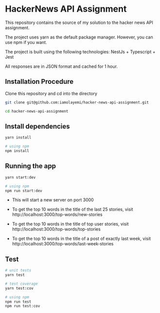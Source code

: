 # HackerNews API Assignment

This repository contains the source of my solution to the hacker news API assignment.

The project uses yarn as the default package manager. However, you can use npm if you want.

The project is built using the following technologies: NestJs + Typescript + Jest

All responses are in JSON format and cached for 1 hour.

## Installation Procedure
Clone this repository and cd into the directory
```bash
git clone git@github.com:iamolayemi/hacker-news-api-assignment.git

cd hacker-news-api-assignment
```

## Install dependencies
```bash
yarn install 

# using npm
npm install
```

## Running the app
```bash
yarn start:dev

# using npm
npm run start:dev
```
- This will start a new server on port 3000
- To get the top 10 words in the title of the last 25 stories, visit http://localhost:3000/top-words/new-stories

- To get the top 10 words in the title of top user stories, visit http://localhost:3000/top-words/top-stories

- To get the top 10 words in the title of a post of exactly last week, visit http://localhost:3000/top-words/last-week-stories
## Test

```bash
# unit tests
yarn test

# test coverage
yarn test:cov

# using npm
npm run test
npm run test:cov
```

